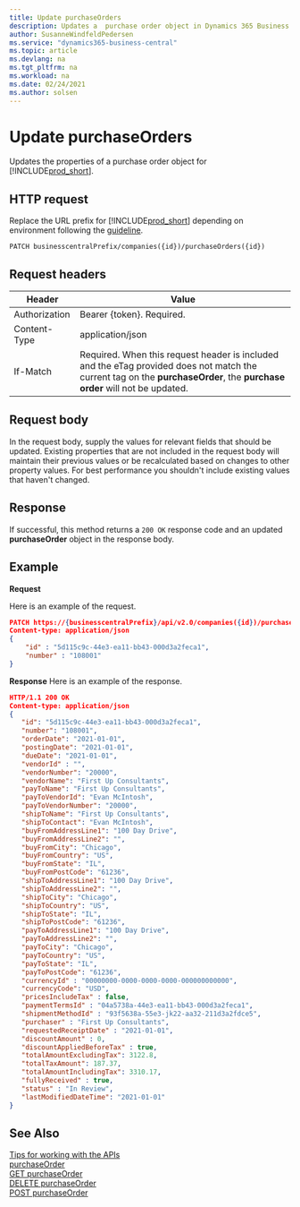 ```yaml
---
title: Update purchaseOrders  
description: Updates a  purchase order object in Dynamics 365 Business Central.
author: SusanneWindfeldPedersen
ms.service: "dynamics365-business-central"
ms.topic: article
ms.devlang: na
ms.tgt_pltfrm: na
ms.workload: na
ms.date: 02/24/2021
ms.author: solsen
---
```


<!-- NOTE: This article is an auto-generated stub from the metadata file. -->
<!-- The sections marked with an EDIT_IS_REQUIRED require manual editing. -->
# Update purchaseOrders

Updates the properties of a purchase order object for [!INCLUDE[prod_short](../../../includes/prod_short.md)].

## HTTP request

Replace the URL prefix for [!INCLUDE[prod_short](../../../includes/prod_short.md)] depending on environment following the [guideline](../../v2.0/endpoints-apis-for-dynamics.md).

```
PATCH businesscentralPrefix/companies({id})/purchaseOrders({id})
```

## Request headers

|Header|Value|
|------|-----|
|Authorization  |Bearer {token}. Required. |
|Content-Type  |application/json|
|If-Match      |Required. When this request header is included and the eTag provided does not match the current tag on the **purchaseOrder**, the **purchase order** will not be updated. |

## Request body

In the request body, supply the values for relevant fields that should be updated. Existing properties that are not included in the request body will maintain their previous values or be recalculated based on changes to other property values. For best performance you shouldn't include existing values that haven't changed.

## Response

If successful, this method returns a ```200 OK``` response code and an updated **purchaseOrder** object in the response body.

## Example

**Request**

Here is an example of the request.

```json
PATCH https://{businesscentralPrefix}/api/v2.0/companies({id})/purchaseOrders({id})
Content-type: application/json
{
    "id" : "5d115c9c-44e3-ea11-bb43-000d3a2feca1",
    "number" : "108001"
}
```

**Response**
Here is an example of the response.


```json
HTTP/1.1 200 OK
Content-type: application/json
{
   "id": "5d115c9c-44e3-ea11-bb43-000d3a2feca1",
   "number": "108001",
   "orderDate": "2021-01-01",
   "postingDate": "2021-01-01",
   "dueDate": "2021-01-01",
   "vendorId" : "",
   "vendorNumber": "20000",
   "vendorName": "First Up Consultants",
   "payToName": "First Up Consultants",
   "payToVendorId": "Evan McIntosh",
   "payToVendorNumber": "20000",
   "shipToName": "First Up Consultants",
   "shipToContact": "Evan McIntosh",
   "buyFromAddressLine1": "100 Day Drive",
   "buyFromAddressLine2": "",
   "buyFromCity": "Chicago",
   "buyFromCountry": "US",
   "buyFromState": "IL",
   "buyFromPostCode": "61236",
   "shipToAddressLine1": "100 Day Drive",
   "shipToAddressLine2": "",
   "shipToCity": "Chicago",
   "shipToCountry": "US",
   "shipToState": "IL",
   "shipToPostCode": "61236",
   "payToAddressLine1": "100 Day Drive",
   "payToAddressLine2": "",
   "payToCity": "Chicago",
   "payToCountry": "US",
   "payToState": "IL",
   "payToPostCode": "61236",
   "currencyId" : "00000000-0000-0000-0000-000000000000",
   "currencyCode": "USD",
   "pricesIncludeTax" : false,
   "paymentTermsId" : "04a5738a-44e3-ea11-bb43-000d3a2feca1",
   "shipmentMethodId" : "93f5638a-55e3-jk22-aa32-211d3a2fdce5",
   "purchaser" : "First Up Consultants",
   "requestedReceiptDate" : "2021-01-01",
   "discountAmount" : 0,
   "discountAppliedBeforeTax" : true,
   "totalAmountExcludingTax": 3122.8,
   "totalTaxAmount": 187.37,
   "totalAmountIncludingTax": 3310.17,
   "fullyReceived" : true,
   "status" : "In Review",
   "lastModifiedDateTime": "2021-01-01"
}
```

## See Also

[Tips for working with the APIs](../../../developer/devenv-connect-apps-tips.md)  
[purchaseOrder](../resources/dynamics_purchaseOrder.md)  
[GET purchaseOrder](dynamics_purchaseorder_get.md)  
[DELETE purchaseOrder](dynamics_purchaseorder_delete.md)  
[POST purchaseOrder](dynamics_purchaseorder_create.md)  
